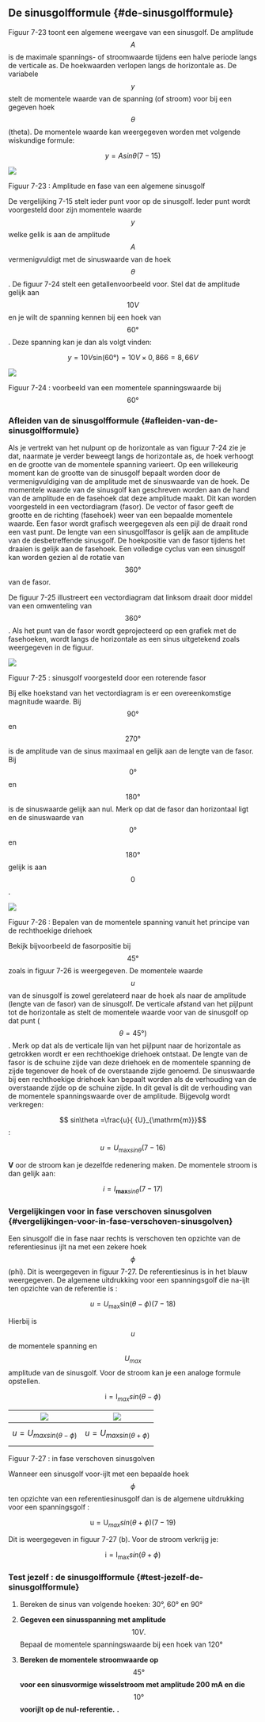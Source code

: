 ## De sinusgolfformule {#de-sinusgolfformule}

Figuur 7-23 toont een algemene weergave van een sinusgolf. De amplitude $$ A$$ is de maximale spannings- of stroomwaarde tijdens een halve periode langs de verticale as. De hoekwaarden verlopen langs de horizontale as. De variabele $$ y$$ stelt de momentele waarde van de spanning (of stroom) voor bij een gegeven hoek $$ \theta $$ (theta). De momentele waarde kan weergegeven worden met volgende wiskundige formule:

$$ y=Asin\theta \left(7-15\right)$$

![](/assets/afbeelding_11517.png)

Figuur 7-23 : Amplitude en fase van een algemene sinusgolf

De vergelijking 7-15 stelt ieder punt voor op de sinusgolf. Ieder punt wordt voorgesteld door zijn momentele waarde $$ y$$ welke gelik is aan de amplitude $$ A$$ vermenigvuldigt met de sinuswaarde van de hoek $$ \theta $$ . De figuur 7-24 stelt een getallenvoorbeeld voor. Stel dat de amplitude gelijk aan $$ 10 V$$ en je wilt de spanning kennen bij een hoek van $$ 60°$$ . Deze spanning kan je dan als volgt vinden:

$$ y=10 V\mathrm{sin}\left(60°\right)=10 V \times \mathrm{0,866}=\mathrm{8,66} V$$

![](/assets/afbeelding_11518.png)

Figuur 7-24 : voorbeeld van een momentele spanningswaarde bij $$ 60°$$

### Afleiden van de sinusgolfformule {#afleiden-van-de-sinusgolfformule}

Als je vertrekt van het nulpunt op de horizontale as van figuur 7-24 zie je dat, naarmate je verder beweegt langs de horizontale as, de hoek verhoogt en de grootte van de momentele spanning varieert. Op een willekeurig moment kan de grootte van de sinusgolf bepaalt worden door de vermenigvuldiging van de amplitude met de sinuswaarde van de hoek. De momentele waarde van de sinusgolf kan geschreven worden aan de hand van de amplitude en de fasehoek dat deze amplitude maakt. Dit kan worden voorgesteld in een vectordiagram (fasor). De vector of fasor geeft de grootte en de richting (fasehoek) weer van een bepaalde momentele waarde. Een fasor wordt grafisch weergegeven als een pijl de draait rond een vast punt. De lengte van een sinusgolffasor is gelijk aan de amplitude van de desbetreffende sinusgolf. De hoekpositie van de fasor tijdens het draaien is gelijk aan de fasehoek. Een volledige cyclus van een sinusgolf kan worden gezien al de rotatie van $$ 360°$$ van de fasor.

De figuur 7-25 illustreert een vectordiagram dat linksom draait door middel van een omwenteling van $$ 360°$$ . Als het punt van de fasor wordt geprojecteerd op een grafiek met de fasehoeken, wordt langs de horizontale as een sinus uitgetekend zoals weergegeven in de figuur.

![](/assets/afbeelding_11519.png)

Figuur 7-25 : sinusgolf voorgesteld door een roterende fasor

Bij elke hoekstand van het vectordiagram is er een overeenkomstige magnitude waarde. Bij $$ 90°$$ en $$ 270°$$ is de amplitude van de sinus maximaal en gelijk aan de lengte van de fasor. Bij $$ 0°$$ en $$ 180°$$ is de sinuswaarde gelijk aan nul. Merk op dat de fasor dan horizontaal ligt en de sinuswaarde van $$ 0°$$ en $$ 180°$$ gelijk is aan $$ 0$$ .

![](/assets/afbeelding_11520.png)

Figuur 7-26 : Bepalen van de momentele spanning vanuit het principe van de rechthoekige driehoek

Bekijk bijvoorbeeld de fasorpositie bij $$ 45°$$ zoals in figuur 7-26 is weergegeven. De momentele waarde $$ u$$ van de sinusgolf is zowel gerelateerd naar de hoek als naar de amplitude (lengte van de fasor) van de sinusgolf. De verticale afstand van het pijlpunt tot de horizontale as stelt de momentele waarde voor van de sinusgolf op dat punt ( $$ \theta =45°)$$ . Merk op dat als de verticale lijn van het pijlpunt naar de horizontale as getrokken wordt er een rechthoekige driehoek ontstaat. De lengte van de fasor is de schuine zijde van deze driehoek en de momentele spanning de zijde tegenover de hoek of de overstaande zijde genoemd. De sinuswaarde bij een rechthoekige driehoek kan bepaalt worden als de verhouding van de overstaande zijde op de schuine zijde. In dit geval is dit de verhouding van de momentele spanningswaarde over de amplitude. Bijgevolg wordt verkregen:

$$ sin\theta =\frac{u}{ {U}_{\mathrm{m}}}$$ :

$$ u={U}_{\mathrm{max}sin\theta } \left(7-16\right)$$

**V** oor de stroom kan je dezelfde redenering maken. De momentele stroom is dan gelijk aan:

$$ \mathit{i}={\mathit{I}}_{\mathbf{max}\mathit{s}\mathit{i}\mathit{n}\mathit{\theta }}\mathrm{ }\mathrm{ }\mathrm{ }\mathrm{ }\mathrm{ }\mathrm{ }\mathrm{ }\mathrm{ }\left(7-17\right)$$

### Vergelijkingen voor in fase verschoven sinusgolven {#vergelijkingen-voor-in-fase-verschoven-sinusgolven}

Een sinusgolf die in fase naar rechts is verschoven ten opzichte van de referentiesinus ijlt na met een zekere hoek $$ \phi $$ (phi). Dit is weergegeven in figuur 7-27\. De referentiesinus is in het blauw weergegeven. De algemene uitdrukking voor een spanningsgolf die na-ijlt ten opzichte van de referentie is :

$$ u={U}_{\mathrm{max}}\mathrm{sin}\left(\theta -\phi \right) \left(7-18\right)$$

Hierbij is $$ u$$ de momentele spanning en $$ {U}_{max}$$ amplitude van de sinusgolf. Voor de stroom kan je een analoge formule opstellen.

$$ \mathrm{i}={\mathrm{I}}_{\mathit{max }}sin\left(\theta -\phi \right) $$

| ![](/assets/afbeelding_11521.png) | ![](/assets/afbeelding_11522.png) |
| --- | --- |
| $$ u={U}_{\mathit{max}\mathit{sin}\left(\theta -\phi \right)}$$ | $$ u={U}_{\mathit{max}\mathit{sin}\left(\theta +\phi \right)}$$ |

Figuur 7-27 : in fase verschoven sinusgolven

Wanneer een sinusgolf voor-ijlt met een bepaalde hoek $$ \phi $$ ten opzichte van een referentiesinusgolf dan is de algemene uitdrukking voor een spanningsgolf :

$$ \mathrm{u}={\mathrm{U}}_{\mathit{max}}\mathit{ sin}\left(\theta +\phi \right) \left(7-19\right)$$

Dit is weergegeven in figuur 7-27 (b). Voor de stroom verkrijg je:

$$ \mathrm{i}={\mathrm{I}}_{\mathrm{max}}\mathit{ sin}\left(\theta +\phi \right) $$

### Test jezelf : de sinusgolfformule {#test-jezelf-de-sinusgolfformule}

1.  Bereken de sinus van volgende hoeken: 30°, 60° en 90°

1.  **Gegeven een sinusspanning met amplitude** $$ 10\mathit{ }\mathit{V}.$$ Bepaal de momentele spanningswaarde bij een hoek van 120°

1.  **Bereken de momentele stroomwaarde op** $$ 45°\mathit{ }$$ **voor een sinusvormige wisselstroom met amplitude 200 mA en die** $$ 10°$$ **voorijlt op de nul-referentie.** **.**